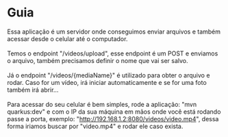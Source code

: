 # Guia
Essa aplicação é um servidor onde conseguimos enviar arquivos e também acessar desde o celular até o computador. <br><br>
Temos o endpoint "/videos/upload", esse endpoint é um POST e enviamos o arquivo, também precisamos definir o nome que vai ser salvo. <br><br>
Já o endpoint "/videos/{mediaName}" é utilizado para obter o arquivo e rodar. Caso for um vídeo, irá iniciar automaticamente e se for uma foto também irá abrir... <br><br>
Para acessar do seu celular é bem simples, rode a aplicação: "mvn quarkus:dev" e com o IP da sua máquina em mãos onde você está rodando passe a porta, exemplo: "http://192.168.1.2:8080/videos/video.mp4", dessa forma iriamos buscar por "video.mp4" e rodar ele caso exista.
